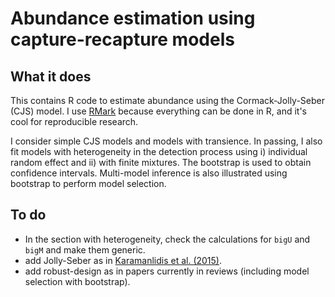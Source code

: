 # Abundance estimation using capture-recapture models

## What it does

This contains R code to estimate abundance using the Cormack-Jolly-Seber (CJS) model. 
I use [RMark](http://www.phidot.org/software/mark/docs/book/pdf/app_3.pdf) because everything can be done in R, 
and it's cool for reproducible research. 

I consider simple CJS models and models with transience. In passing, I also fit models with heterogeneity in the detection process 
using i) individual random effect and ii) with finite mixtures. The bootstrap is used to obtain confidence intervals. Multi-model inference is also illustrated using bootstrap to perform model selection.

## To do

* In the section with heterogeneity, check the calculations for `bigU` and `bigM` and make them generic.
* add Jolly-Seber as in [Karamanlidis et al. (2015)](https://dl.dropboxusercontent.com/u/23160641/my-pubs/Karamanlidisetal2015-Arcturos.pdf).
* add robust-design as in papers currently in reviews (including model selection with bootstrap).
